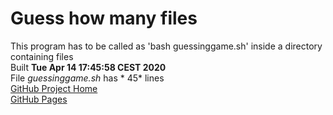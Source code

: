 # Guess how many files
This program has to be called as 'bash guessinggame.sh' inside a directory containing files  
Built **Tue Apr 14 17:45:58 CEST 2020**  
File *guessinggame.sh* has *      45* lines  
[GitHub Project Home](https://github.com/pepitogrilloGit/Guessing-Game-Shell)  
[GitHub Pages](https://pepitogrillogit.github.io/Guessing-Game-Shell)  
